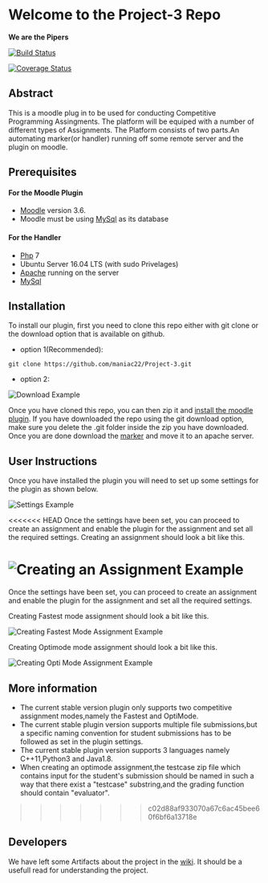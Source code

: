 # Welcome to the Project-3 Repo
**We are the Pipers**

[![Build Status](https://travis-ci.org/maniac22/Project-3.svg?branch=sprint3_dev)](https://travis-ci.org/maniac22/Project-3)

[![Coverage Status](https://coveralls.io/repos/github/maniac22/Project-3/badge.svg?branch=master)](https://coveralls.io/github/maniac22/Project-3?branch=master)


##  Abstract
This is a moodle plug in to be used for conducting Competitive Programming Assingments. The platform will be equiped with a number of different types of Assignments. The Platform consists of two parts.An automating marker(or handler) running off some remote server and the plugin on moodle.

## Prerequisites
#### For the Moodle Plugin
* [Moodle](https://docs.moodle.org/36/en/Installing_Moodle) version 3.6.
* Moodle must be using [MySql](https://tutorials.ubuntu.com/tutorial/install-and-configure-apache#0) as its database
#### For the Handler
* [Php](https://www.php.net/manual/en/install.php) 7
* Ubuntu Server 16.04 LTS (with sudo Privelages)
* [Apache](https://tutorials.ubuntu.com/tutorial/install-and-configure-apache#0) running on the server
* [MySql](https://tutorials.ubuntu.com/tutorial/install-and-configure-apache#0)

## Installation
To install our plugin, first you need to clone this repo either with git clone or the download option that is available on github.

* option 1(Recommended):
```
git clone https://github.com/maniac22/Project-3.git
```
* option 2:

![Download Example](https://github.com/maniac22/Project-3/blob/master/artifacts/img/example1.png)

Once you have cloned this repo, you can then zip it and [install the moodle plugin](https://docs.moodle.org/36/en/Installing_plugins). If you have downloaded the repo using the git download option, make sure you delete the .git folder inside the zip you have downloaded. Once you are done download the [marker](https://github.com/maniac22/PiedMarker2) and move it to an apache server.

## User Instructions
Once you have installed the plugin you will need to set up some settings for the plugin as shown below.


![Settings Example](https://github.com/maniac22/Project-3/blob/master/artifacts/img/example2.png)


<<<<<<< HEAD
Once the settings have been set, you can proceed to create an assignment and enable the plugin for the assignment and set all the required settings. Creating an assignment should look a bit like this.

![Creating an Assignment Example](https://github.com/maniac22/Project-3/blob/master/artifacts/img/example3.png)
=======
Once the settings have been set, you can proceed to create an assignment and enable the plugin for the assignment and set all the required settings.

Creating Fastest mode assignment should look a bit like this.

![Creating Fastest Mode Assignment Example](https://github.com/maniac22/Project-3/blob/master/artifacts/img/example3.png)

 Creating Optimode mode assignment should look a bit like this.
 
![Creating Opti Mode Assignment Example](https://github.com/maniac22/Project-3/blob/master/artifacts/img/Example3.png)

## More information
  
  * The current stable version plugin only supports two competitive assignment modes,namely the Fastest and OptiMode.
  * The current stable plugin version supports multiple file submissions,but a specific naming convention for student submissions has to be followed as set in the plugin settings.
  * The current stable plugin version supports 3 languages namely C++11,Python3 and Java1.8.
  * When creating an optimode assignment,the testcase zip file which contains input for the student's submission should be named in such a way that there exist a "testcase" substring,and the grading function should contain "evaluator".
>>>>>>> c02d88af933070a67c6ac45bee60f6bf6a13718e

## Developers
We have left some Artifacts about the project in the [wiki](https://github.com/kat-lego/Project-3/wiki). It should be a usefull read for understanding the project.
